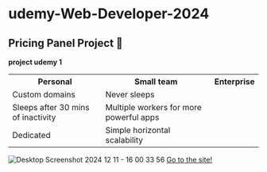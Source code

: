 # udemy-Web-Developer-2024
## Pricing Panel Project :blue_heart:
**project udemy 1** 

<table>
    <tr>
        <th>Personal</th>
        <th>Small team</th>
        <th>Enterprise</th>
    </tr>
    <tr>
        <td>Custom domains</td>
        <td>Never sleeps</td>
    </tr>
    <tr>
        <td>Sleeps after 30 mins of inactivity</td>
        <td>Multiple workers for more powerful apps</td>
    </tr>
    <tr>
        <td>Dedicated</td>
        <td>Simple horizontal scalability</td>
    </tr>
</table>

![Desktop Screenshot 2024 12 11 - 16 00 33 56](https://github.com/user-attachments/assets/4eca8290-8067-43eb-8308-409702fa2c30)
[Go to the site! ](http://127.0.0.1:5500/Pricing%20Panel%20Project/index.html)

